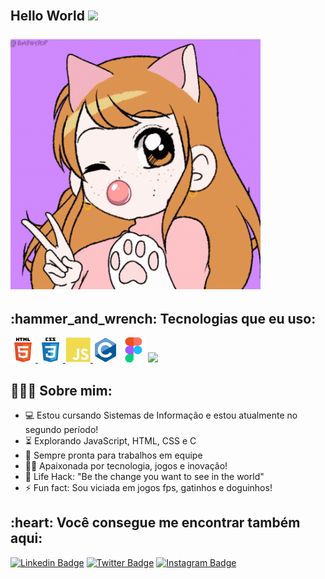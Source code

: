<h2 align="left">
 <abc>
  <br>Hello World <img src="https://user-images.githubusercontent.com/42378118/110234147-e3259600-7f4e-11eb-95be-0c4047144dea.gif" width="30"><br>
 <!--<br>Sou Kamilly, seja bem vindo! :computer:<br> -->
  <br>
    <img src="kamy-gif.gif" alt="Coder GIF" width="400">
 </abc>
</h2> 
<h2 align="left">:hammer_and_wrench: Tecnologias que eu uso:</h2>
<p align="left">
    <a href="https://www.w3.org/html/" target="_blank"> <img src="https://raw.githubusercontent.com/devicons/devicon/master/icons/html5/html5-original-wordmark.svg" alt="html5" width="40" height="40"/> </a>
    <a href="https://www.w3schools.com/css/" target="_blank"> <img src="https://raw.githubusercontent.com/devicons/devicon/master/icons/css3/css3-original-wordmark.svg" alt="css3" width="40" height="40"/> </a>
 <a href="https://www.w3schools.com/js/default.asp" target="_blank rel="noopener noreferrer"> <img src="https://raw.githubusercontent.com/devicons/devicon/master/icons/javascript/javascript-plain.svg" alt="javascript" width="40" height="40"/> </a>
    <a href=" https://www.w3schools.com/c/index.php" target="_blank" rel="noopener noreferrer"><img src="https://raw.githubusercontent.com/devicons/devicon/master/icons/c/c-original.svg" alt="c" width="40" height="40"/></a>
 <a href="https://www.figma.com/" target="_blank" rel="noopener noreferrer"> <img src="https://raw.githubusercontent.com/devicons/devicon/master/icons/figma/figma-original.svg" alt="figma" width="40" height="40"/></a>
 <img src="https://raw.githubusercontent.com/devicons/devicon/master/icons/java/java-original.svg width="40/>

 
 

<h2 align="left">👨🏻‍💻 Sobre mim:</h2>

- :computer: Estou cursando Sistemas de Informação e estou atualmente no segundo período!
- :hourglass_flowing_sand: Explorando JavaScript, HTML, CSS e C
- :rocket: Sempre pronta para trabalhos em equipe
- :man_technologist: Apaixonada por tecnologia, jogos e inovação!
- :dart: Life Hack: "Be the change you want to see in the world"
- :zap: Fun fact: Sou viciada em jogos fps, gatinhos e doguinhos!<br>

<h2 align="left">:heart: Você consegue me encontrar também aqui:</h2>

[![Linkedin Badge](https://img.shields.io/badge/-kamilly_ceppas-blue?style=flat-square&logo=Linkedin&logoColor=white&link=https://www.linkedin.com/in/kamillyceppas/)](https://www.linkedin.com/in/kamillyceppas) [![Twitter Badge](https://img.shields.io/badge/-@kamilly_ceppas-1ca0f1?style=flat-square&labelColor=1ca0f1&logo=twitter&logoColor=white&link=https://twitter.com/kamillyceppas)](https://twitter.com/kamillyceppas) [![Instagram Badge](https://img.shields.io/badge/-@kamilly_ceppas-D7008A?style=flat-square&labelColor=D7008A&logo=Instagram&logoColor=white&link=https://www.instagram.com/kamilly_ceppas)](https://www.instagram.com/kamilly_ceppas/)

